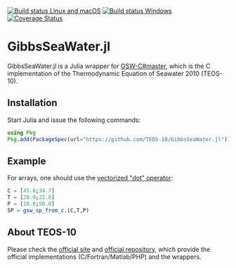 [![Build status Linux and macOS](https://travis-ci.org/TEOS-10/GibbsSeaWater.jl.svg?branch=master)](https://travis-ci.org/TEOS-10/GibbsSeaWater.jl)
[![Build status Windows](https://ci.appveyor.com/api/projects/status/77kj4lug424x20y9/branch/master?svg=true)](https://ci.appveyor.com/project/Alexander-Barth/gibbsseawater-jl-ojx2d/branch/master)
[![Coverage Status](https://coveralls.io/repos/TEOS-10/GibbsSeaWater.jl/badge.svg?branch=master&service=github)](https://coveralls.io/github/TEOS-10/GibbsSeaWater.jl?branch=master)


# GibbsSeaWater.jl

GibbsSeaWater.jl is a Julia wrapper for [GSW-C#master](https://github.com/TEOS-10/GSW-C/), which is the C implementation of the Thermodynamic Equation of Seawater 2010 (TEOS-10).

## Installation

Start Julia and issue the following commands:

```julia
using Pkg
Pkg.add(PackageSpec(url="https://github.com/TEOS-10/GibbsSeaWater.jl"))
```

## Example

For arrays, one should use the [vectorized "dot" operator](https://docs.julialang.org/en/v1/manual/mathematical-operations/#man-dot-operators-1):

```julia
C = [45.8;34.7]
T = [28.9;22.8]
P = [10.0;50.0]
SP = gsw_sp_from_c.(C,T,P)
```

## About TEOS-10

Please check the [official site](http://www.teos-10.org) and [official repository](https://github.com/TEOS-10), which provide the official implementations (C/Fortran/Matlab/PHP) and the wrappers.

